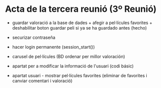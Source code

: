 # Acta de la tercera reunió (3º Reunió)

- guardar valoració a la base de dades + afegir a pel·lícules favorites + deshabilitar boton guardar peli si ya se ha guardado antes (hecho)

- securizar contraseña 

- hacer login permanente (session_start())

- carusel de pel·lícules (BD ordenar per millor valoración)

- apartat per a modificar la informació de l'usuari (codi básic)

- apartat usuari - mostrar pel·lícules favorites (eliminar de favorites i canviar comentari i valoració)


